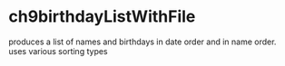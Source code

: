 # ch9birthdayListWithFile
produces a list of names and birthdays in date order and in name order. uses various sorting types
